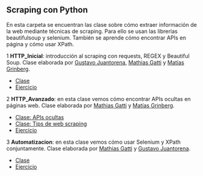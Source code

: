 ## Scraping con Python

En esta carpeta se encuentran las clase sobre cómo extraer información de la web mediante técnicas de scraping. Para ello se usan
las librerías beautifulsoup y selenium. También se aprende cómo encontrar APIs en página y cómo usar XPath.


1 **HTTP_Inicial**: introducción al scraping con requests, REGEX y Beautiful Soup. Clase elaborada por <a href="https://ar.linkedin.com/in/gustavo-juantorena" target="_blank">Gustavo Juantorena</a>, <a href="http://mathigatti.com/" target="_blank">Mathias Gatti</a> y <a href="https://ar.linkedin.com/in/matias-grinberg" target="_blank">Matías Grinberg</a>.

- <a href="https://colab.research.google.com/github/institutohumai/cursos-python/blob/master/Scraping/1_HTTP_Inicial/scraping_http_inicial.ipynb" target="_blank">Clase</a>
- <a href="https://colab.research.google.com/github/institutohumai/cursos-python/blob/master/Scraping/1_HTTP_Inicial/ejercicio/spinetta.ipynb" target="_blank">Ejercicio</a>

2 **HTTP_Avanzado**: en esta clase vemos cómo encontrar APIs ocultas en páginas web. Clase elaborada por <a href="http://mathigatti.com/" target="_blank">Mathias Gatti</a> y <a href="https://ar.linkedin.com/in/matias-grinberg" target="_blank">Matías Grinberg</a>.

- <a href="https://colab.research.google.com/github/institutohumai/cursos-python/blob/auto/Scraping/2_HTTP_Avanzado/scraping_http_avanzado.ipynb" target="_blank">Clase: APIs ocultas</a>
- <a href="https://colab.research.google.com/github/institutohumai/cursos-python/blob/auto/Scraping/2_HTTP_Avanzado/scraping_extra_tips.ipynb" target="_blank">Clase: Tips de web scraping</a>
- <a href="https://colab.research.google.com/github/institutohumai/cursos-python/blob/auto/Scraping/2_HTTP_Avanzado/ejercicio/apis-ocultas.ipynb" target="_blank">Ejercicio</a>

3 **Automatizacion**: en esta clase vemos cómo usar Selenium y XPath conjuntamente. Clase elaborada por <a href="http://mathigatti.com/" target="_blank">Mathias Gatti</a> y <a href="https://ar.linkedin.com/in/gustavo-juantorena" target="_blank">Gustavo Juantorena</a>.

- <a href="https://colab.research.google.com/github/institutohumai/cursos-python/blob/master/Scraping/3_Automatizacion/scraping_por_automatizacion.ipynb" target="_blank">Clase</a>
- <a href="https://colab.research.google.com/github/institutohumai/cursos-python/blob/master/Scraping/3_Automatizacion/ejercicios/scraping_por_automatizacion_solucion.ipynb" target="_blank">Ejercicio</a>
